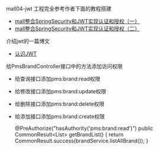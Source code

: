 mall04-jwt 工程完全参考作者下面的教程搭建
- [mall整合SpringSecurity和JWT实现认证和授权（一）](https://juejin.im/post/5cf90fa5e51d455d6d5357d3)
- [mall整合SpringSecurity和JWT实现认证和授权（二）](https://juejin.im/post/5cfa0933f265da1b8f1ab2da)

介绍jwt的一篇博文
- [认识JWT](https://www.cnblogs.com/cjsblog/p/9277677.html)

给PmsBrandController接口中的方法添加访问权限
- 给查询接口添加pms:brand:read权限
- 给修改接口添加pms:brand:update权限
- 给删除接口添加pms:brand:delete权限
- 给添加接口添加pms:brand:create权限


    @PreAuthorize("hasAuthority('pms:brand:read')")
    public CommonResult<List<PmsBrand>> getBrandList() {
        return CommonResult.success(brandService.listAllBrand());
    }
